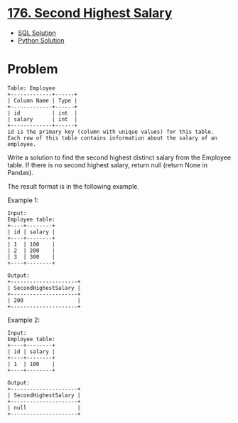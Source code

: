 # [176. Second Highest Salary](https://leetcode.com/problems/second-highest-salary/description/)

* [SQL Solution](https://leetcode.com/problems/second-highest-salary/solutions/7167147/2-approaches-cte-and-subquery-by-atamalu-iokp/)
* [Python Solution](https://leetcode.com/problems/second-highest-salary/solutions/7167170/pandas-solution-by-atamalu123-pvis/)

# Problem

```
Table: Employee
+-------------+------+
| Column Name | Type |
+-------------+------+
| id          | int  |
| salary      | int  |
+-------------+------+
id is the primary key (column with unique values) for this table.
Each row of this table contains information about the salary of an employee.
```

Write a solution to find the second highest distinct salary from the Employee table. If there is no second highest salary, return null (return None in Pandas).

The result format is in the following example.

Example 1:
```
Input: 
Employee table:
+----+--------+
| id | salary |
+----+--------+
| 1  | 100    |
| 2  | 200    |
| 3  | 300    |
+----+--------+
```
```
Output: 
+---------------------+
| SecondHighestSalary |
+---------------------+
| 200                 |
+---------------------+
```

Example 2:

```
Input: 
Employee table:
+----+--------+
| id | salary |
+----+--------+
| 1  | 100    |
+----+--------+
```
```
Output: 
+---------------------+
| SecondHighestSalary |
+---------------------+
| null                |
+---------------------+
```
